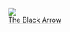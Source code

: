 ![](/books/adv_history/Robert%20Louis%20Stevenson/The%20Black%20Arrow.jpg)  
[The Black Arrow](/books/adv_history/Robert%20Louis%20Stevenson/The%20Black%20Arrow)